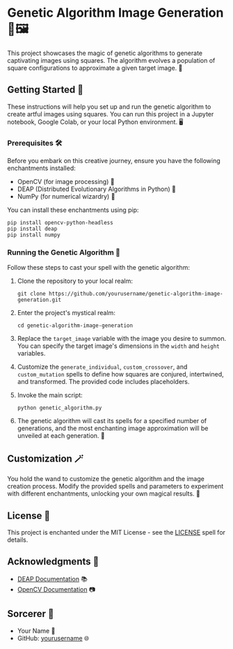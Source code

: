 # Genetic Algorithm Image Generation 🧬🖼️

This project showcases the magic of genetic algorithms to generate captivating images using squares. The algorithm evolves a population of square configurations to approximate a given target image. 🌟

## Getting Started 🚀

These instructions will help you set up and run the genetic algorithm to create artful images using squares. You can run this project in a Jupyter notebook, Google Colab, or your local Python environment. 🖥️

### Prerequisites 🛠️

Before you embark on this creative journey, ensure you have the following enchantments installed:

- OpenCV (for image processing) 🌆
- DEAP (Distributed Evolutionary Algorithms in Python) 🧬
- NumPy (for numerical wizardry) 🧙

You can install these enchantments using pip:

```shell
pip install opencv-python-headless
pip install deap
pip install numpy
```

### Running the Genetic Algorithm 🧪

Follow these steps to cast your spell with the genetic algorithm:

1. Clone the repository to your local realm:

   ```shell
   git clone https://github.com/yourusername/genetic-algorithm-image-generation.git
   ```

2. Enter the project's mystical realm:

   ```shell
   cd genetic-algorithm-image-generation
   ```

3. Replace the `target_image` variable with the image you desire to summon. You can specify the target image's dimensions in the `width` and `height` variables.

4. Customize the `generate_individual`, `custom_crossover`, and `custom_mutation` spells to define how squares are conjured, intertwined, and transformed. The provided code includes placeholders.

5. Invoke the main script:

   ```shell
   python genetic_algorithm.py
   ```

6. The genetic algorithm will cast its spells for a specified number of generations, and the most enchanting image approximation will be unveiled at each generation. 🌌

## Customization 🪄

You hold the wand to customize the genetic algorithm and the image creation process. Modify the provided spells and parameters to experiment with different enchantments, unlocking your own magical results. 🌠

## License 📜

This project is enchanted under the MIT License - see the [LICENSE](LICENSE) spell for details.

## Acknowledgments 🙏

- [DEAP Documentation](https://deap.readthedocs.io) 📚
- [OpenCV Documentation](https://docs.opencv.org) 📷

## Sorcerer 🔮

- Your Name 🧙
- GitHub: [yourusername](https://github.com/Subhamm18) 🌐
